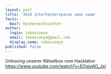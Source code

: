 ```yaml
---
layout: post
title: '2k16 interhackerspaces xmas swap'
facts:
  Was?: Hackerweihnachten
author:
  login: tabascoeye
  email: tabascoeye@gmail.com
  display_name: tabascoeye
published: false
---
```





Unboxing unserer Rätselbox vom Hacklabor https://www.youtube.com/watch?v=EOgjyAO_JxI
